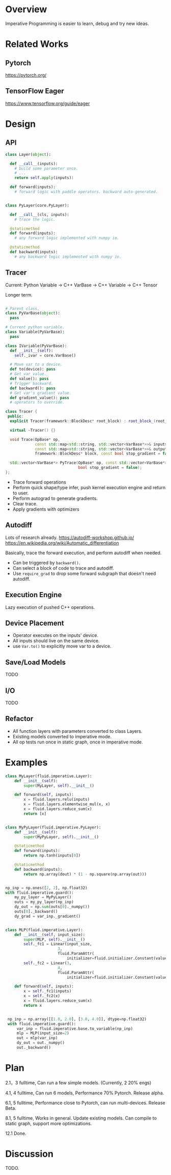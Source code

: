 # Overview

Imperative Programming is easier to learn, debug and try new ideas.

# Related Works

## Pytorch
https://pytorch.org/

## TensorFlow Eager
https://www.tensorflow.org/guide/eager

# Design

## API
```python
class Layer(object):

  def __call__(inputs):
    # build some parameter once.
    # ...
    return self.apply(inputs):

  def forward(inputs):
    # forward logic with paddle operators. backward auto-generated.


class PyLayer(core.PyLayer):

  def __call__(cls, inputs):
    # trace the logic.

  @staticmethod
  def forward(inputs):
    # any forward logic implemented with numpy io.

  @staticmethod
  def backward(inputs):
    # any backward logic implemented with numpy io.

```


## Tracer

Current: Python Variable -> C++ VarBase -> C++ Variable -> C++ Tensor

Longer term.
```python

# Parent class.
class PyVarBase(object):
  pass

# Current python variable.
class Variable(PyVarBase):
  pass

class IVariable(PyVarBase):
  def __init__(self):
    self._ivar = core.VarBase()

  # Move var to a device.
  def to(device): pass
  # Get var value.
  def value(): pass
  # Trigger backward.
  def backward(): pass
  # Get var's gradient value.
  def gradient_value(): pass
  # operators to override.
```



```cpp
class Tracer {
 public:
  explicit Tracer(framework::BlockDesc* root_block) : root_block_(root_block) {}

  virtual ~Tracer() {}

  void Trace(OpBase* op,
             const std::map<std::string, std::vector<VarBase*>>& inputs,
             const std::map<std::string, std::vector<VarBase*>>& outputs,
             framework::BlockDesc* block, const bool stop_gradient = false);

  std::vector<VarBase*> PyTrace(OpBase* op, const std::vector<VarBase*>& inputs,
                                bool stop_gradient = false);
};
```

* Trace forward operations
* Perform quick shape/type infer, push kernel execution engine and return to user.
* Perform autograd to generate gradients.
* Clear trace.
* Apply gradients with optimizers

## Autodiff

Lots of research already.
https://autodiff-workshop.github.io/
https://en.wikipedia.org/wiki/Automatic_differentiation

Basically, trace the forward execution, and perform autodiff
when needed.

* Can be triggered by `backward()`.
* Can select a block of code to trace and autodiff.
* Use `require_grad` to drop some forward subgraph that doesn't need autodiff.

## Execution Engine

Lazy execution of pushed C++ operations.

## Device Placement

* Operator executes on the inputs' device.
* All inputs should live on the same device.
* use `Var.to()` to explicitly move var to a device.

## Save/Load Models

TODO

## I/O

TODO

## Refactor

* All function layers with parameters converted to class Layers.
* Existing models converted to imperative mode.
* All op tests run once in static graph, once in imperative mode.

# Examples

```python
class MyLayer(fluid.imperative.Layer):
    def __init__(self):
        super(MyLayer, self).__init__()

    def forward(self, inputs):
        x = fluid.layers.relu(inputs)
        x = fluid.layers.elementwise_mul(x, x)
        x = fluid.layers.reduce_sum(x)
        return [x]


class MyPyLayer(fluid.imperative.PyLayer):
    def __init__(self):
        super(MyPyLayer, self).__init__()

    @staticmethod
    def forward(inputs):
        return np.tanh(inputs[0])

    @staticmethod
    def backward(inputs):
        return np.array(dout) * (1 - np.square(np.array(out)))


np_inp = np.ones([2, 2], np.float32)
with fluid.imperative.guard():
    my_py_layer = MyPyLayer()
    outs = my_py_layer(np_inp)
    dy_out = np.sum(outs[0]._numpy())
    outs[0]._backward()
    dy_grad = var_inp._gradient()


class MLP(fluid.imperative.Layer):
    def __init__(self, input_size):
        super(MLP, self).__init__()
        self._fc1 = Linear(input_size,
                       3,
                       fluid.ParamAttr(
                           initializer=fluid.initializer.Constant(value=0.1)))
        self._fc2 = Linear(3,
                       4,
                       fluid.ParamAttr(
                           initializer=fluid.initializer.Constant(value=0.1)))

    def forward(self, inputs):
        x = self._fc1(inputs)
        x = self._fc2(x)
        x = fluid.layers.reduce_sum(x)
        return x


 np_inp = np.array([[1.0, 2.0], [3.0, 4.0]], dtype=np.float32)
 with fluid.imperative.guard():
     var_inp = fluid.imperative.base.to_variable(np_inp)
     mlp = MLP(input_size=2)
     out = mlp(var_inp)
     dy_out = out._numpy()
     out._backward()
```

# Plan

2.1，3 fulltime, Can run a few simple models. (Currently, 2 20% engs)

4.1, 4 fulltime, Can run 6 models, Performance 70% Pytorch. Release alpha.

6.1, 5 fulltime, Performance close to Pytorch, can run multi-devices. Release Beta.

8.1, 5 fulltime, Works in general. Update existing models. Can compile to static graph, support more optimizations.

12.1 Done.

# Discussion

TODO.
